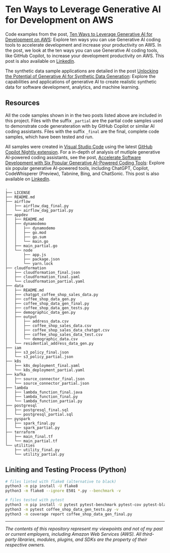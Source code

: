 # Ten Ways to Leverage Generative AI for Development on AWS

Code examples from the post, [Ten Ways to Leverage Generative AI for Development on AWS](https://garystafford.medium.com/ten-ways-to-leverage-generative-ai-for-development-on-aws-c0a11145aa4d): Explore ten ways you can use Generative AI coding tools to accelerate development and increase your productivity on AWS. In the post, we look at the ten ways you can use Generative AI coding tools, like GitHub Copilot, to increase your development productivity on AWS. This post is also available on [LinkedIn](https://www.linkedin.com/pulse/ten-ways-leverage-generative-ai-development-onaws-gary-stafford/).

The synthetic data sample applications are detailed in the post [Unlocking the Potential of Generative AI for Synthetic Data Generation](https://medium.com/@garystafford/unlocking-the-potential-of-generative-ai-for-synthetic-data-generation-f42907cf0879): Explore the capabilities and applications of generative AI to create realistic synthetic data for software development, analytics, and machine learning.

## Resources

All the code samples shown in in the two posts listed above are included in this project. Files with the suffix `_partial` are the partial code samples used to demonstrate code generateration with by GitHub Copilot or similar AI coding assistants. Files with the suffix `_final` are the final, complete code samples, which have been tested and run.

All samples were created in [Visual Studio Code](https://code.visualstudio.com/) using the latest [GitHub Copilot Nightly extension](https://marketplace.visualstudio.com/items?itemName=GitHub.copilot-nightly). For a in-depth of analysis of mutliple generative AI-powered coding assistants, see the post, [Accelerate Software Development with Six Popular Generative AI-Powered Coding Tools](https://medium.com/@garystafford/accelerating-development-with-generative-ai-powered-coding-tools-f1480664b6ab): Explore six popular generative AI-powered tools, including ChatGPT, Copilot, CodeWhisperer (Preview), Tabnine, Bing, and ChatSonic. This post is also available on [LinkedIn](https://www.linkedin.com/pulse/accelerating-development-generative-ai-powered-gary-stafford/).

```text
.
├── LICENSE
├── README.md
├── airflow
│   ├── airflow_dag_final.py
│   └── airflow_dag_partial.py
├── appdev
│   ├── README.md
│   ├── dynamodemo
│   │   ├── dynamodemo
│   │   ├── go.mod
│   │   ├── go.sum
│   │   └── main.go
│   ├── main_partial.go
│   └── node
│       ├── app.js
│       ├── package.json
│       └── yarn.lock
├── cloudformation
│   ├── cloudformation_final.json
│   ├── cloudformation_final.yaml
│   └── cloudformation_partial.yaml
├── data
│   ├── README.md
│   ├── chatgpt_coffee_shop_sales_data.py
│   ├── coffee_shop_data_gen.py
│   ├── coffee_shop_data_gen_final.py
│   ├── coffee_shop_data_gen_tests.py
│   ├── demographic_data_gen.py
│   ├── output
│   │   ├── address_data.csv
│   │   ├── coffee_shop_sales_data.csv
│   │   ├── coffee_shop_sales_data_chatgpt.csv
│   │   ├── coffee_shop_sales_data_test.csv
│   │   └── demographic_data.csv
│   └── residential_address_data_gen.py
├── iam
│   ├── s3_policy_final.json
│   └── s3_policy_partial.json
├── k8s
│   ├── k8s_deployment_final.yaml
│   └── k8s_deployment_partial.yaml
├── kafka
│   ├── source_connector_final.json
│   └── source_connector_partial.json
├── lambda
│   ├── lambda_function_final.java
│   ├── lambda_function_final.py
│   └── lambda_function_partial.py
├── postgresql
│   ├── postgresql_final.sql
│   └── postgresql_partial.sql
├── pyspark
│   ├── spark_final.py
│   └── spark_partial.py
├── terraform
│   ├── main_final.tf
│   └── main_partial.tf
└── utilities
    ├── utility_final.py
    └── utility_partial.py
```

## Liniting and Testing Process (Python)

```bash
# files linted with flake8 (alternative to black)
python3 -m pip install -U flake8
python3 -m flake8 --ignore E501 *.py --benchmark -v 

# files tested with pytest
python3 -m pip install -U pytest pytest-benchmark pytest-cov pytest-black
python3 -m pytest coffee_shop_data_gen_tests.py -v
python3 -m coverage report coffee_shop_data_gen_final.py
```

---

_The contents of this repository represent my viewpoints and not of my past or current employers, including Amazon Web Services (AWS). All third-party libraries, modules, plugins, and SDKs are the property of their respective owners._